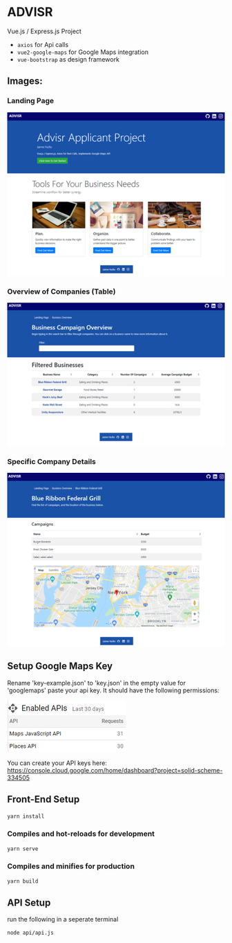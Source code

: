 # ADVISR

Vue.js / Express.js Project
- `axios` for Api calls
- `vue2-google-maps` for Google Maps integration
- `vue-bootstrap` as design framework 

## Images:

### Landing Page
![Landing Page](https://github.com/JaimeNufio/advisr-project/blob/master/images/landingpage.png)

### Overview of Companies (Table)
![Overview](https://github.com/JaimeNufio/advisr-project/blob/master/images/Overview.png)

### Specific Company Details
![Details](https://github.com/JaimeNufio/advisr-project/blob/master/images/details.png)

## Setup Google Maps Key
Rename 'key-example.json' to 'key.json'
in the empty value for 'googlemaps' paste your api key. It should have the following permissions:

![Google API](https://github.com/JaimeNufio/advisr-project/blob/master/images/googleapi.png)

You can create your API keys here: https://console.cloud.google.com/home/dashboard?project=solid-scheme-334505

## Front-End Setup
```
yarn install
```

### Compiles and hot-reloads for development
```
yarn serve
```

### Compiles and minifies for production
```
yarn build
```

## API Setup

run the following in a seperate terminal
```
node api/api.js
```


